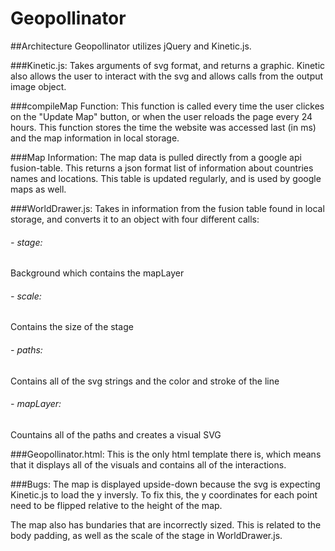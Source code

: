 Geopollinator
=============

##Architecture
Geopollinator utilizes jQuery and Kinetic.js.

###Kinetic.js:
Takes arguments of svg format, and returns a graphic. Kinetic also allows the user to interact with the svg and allows calls from the output image object.

###compileMap Function:
This function is called every time the user clickes on the "Update Map" button, or when the user reloads the page every 24 hours. This function stores the time the website was accessed last (in ms) and the map information in local storage.

###Map Information:
The map data is pulled directly from a google api fusion-table. This returns a json format list of information about countries names and locations. This table is updated regularly, and is used by google maps as well.

###WorldDrawer.js:
Takes in information from the fusion table found in local storage, and converts it to an object with four different calls:
###### - stage:
  Background which contains the mapLayer
###### - scale:
  Contains the size of the stage
###### - paths:
  Contains all of the svg strings and the color and stroke of the line
###### - mapLayer:
  Countains all of the paths and creates a visual SVG

###Geopollinator.html:
This is the only html template there is, which means that it displays all of the visuals and contains all of the interactions.

###Bugs:
The map is displayed upside-down because the svg is expecting Kinetic.js to load the y inversly. To fix this, the y coordinates for each point need to be flipped relative to the height of the map.

The map also has bundaries that are incorrectly sized. This is related to the body padding, as well as the scale of the stage in WorldDrawer.js.
